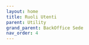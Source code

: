 ```yaml
---
layout: home
title: Ruoli Utenti
parent: Utility
grand_parent: BackOffice Sede
nav_order: 4
---
```

